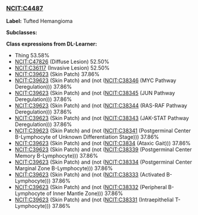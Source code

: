 
### [NCIT:C4487](http://purl.obolibrary.org/obo/NCIT_C4487)
**Label:** Tufted Hemangioma

**Subclasses:** 

**Class expressions from DL-Learner:**

- Thing 53.58%
- [NCIT:C47826](http://purl.obolibrary.org/obo/NCIT_C47826) (Diffuse Lesion) 52.50%
- [NCIT:C36117](http://purl.obolibrary.org/obo/NCIT_C36117) (Invasive Lesion) 52.50%
- [NCIT:C39623](http://purl.obolibrary.org/obo/NCIT_C39623) (Skin Patch) 37.86%
- [NCIT:C39623](http://purl.obolibrary.org/obo/NCIT_C39623) (Skin Patch) and (not ([NCIT:C38346](http://purl.obolibrary.org/obo/NCIT_C38346) (MYC Pathway Deregulation))) 37.86%
- [NCIT:C39623](http://purl.obolibrary.org/obo/NCIT_C39623) (Skin Patch) and (not ([NCIT:C38345](http://purl.obolibrary.org/obo/NCIT_C38345) (JUN Pathway Deregulation))) 37.86%
- [NCIT:C39623](http://purl.obolibrary.org/obo/NCIT_C39623) (Skin Patch) and (not ([NCIT:C38344](http://purl.obolibrary.org/obo/NCIT_C38344) (RAS-RAF Pathway Deregulation))) 37.86%
- [NCIT:C39623](http://purl.obolibrary.org/obo/NCIT_C39623) (Skin Patch) and (not ([NCIT:C38343](http://purl.obolibrary.org/obo/NCIT_C38343) (JAK-STAT Pathway Deregulation))) 37.86%
- [NCIT:C39623](http://purl.obolibrary.org/obo/NCIT_C39623) (Skin Patch) and (not ([NCIT:C38341](http://purl.obolibrary.org/obo/NCIT_C38341) (Postgerminal Center B-Lymphocyte of Unknown Differentiation Stage))) 37.86%
- [NCIT:C39623](http://purl.obolibrary.org/obo/NCIT_C39623) (Skin Patch) and (not ([NCIT:C3834](http://purl.obolibrary.org/obo/NCIT_C3834) (Ataxic Gait))) 37.86%
- [NCIT:C39623](http://purl.obolibrary.org/obo/NCIT_C39623) (Skin Patch) and (not ([NCIT:C38339](http://purl.obolibrary.org/obo/NCIT_C38339) (Postgerminal Center Memory B-Lymphocyte))) 37.86%
- [NCIT:C39623](http://purl.obolibrary.org/obo/NCIT_C39623) (Skin Patch) and (not ([NCIT:C38334](http://purl.obolibrary.org/obo/NCIT_C38334) (Postgerminal Center Marginal Zone B-Lymphocyte))) 37.86%
- [NCIT:C39623](http://purl.obolibrary.org/obo/NCIT_C39623) (Skin Patch) and (not ([NCIT:C38333](http://purl.obolibrary.org/obo/NCIT_C38333) (Activated B-Lymphocyte))) 37.86%
- [NCIT:C39623](http://purl.obolibrary.org/obo/NCIT_C39623) (Skin Patch) and (not ([NCIT:C38332](http://purl.obolibrary.org/obo/NCIT_C38332) (Peripheral B-Lymphocyte of Inner Mantle Zone))) 37.86%
- [NCIT:C39623](http://purl.obolibrary.org/obo/NCIT_C39623) (Skin Patch) and (not ([NCIT:C38331](http://purl.obolibrary.org/obo/NCIT_C38331) (Intraepithelial T-Lymphocyte))) 37.86%


